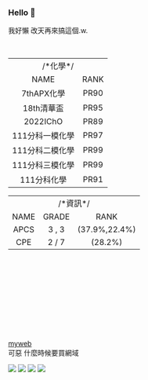 ### Hello 👋
我好懶 改天再來搞這個.w.<br><br>
<!--
<table align="center">
    <tr align="center">
        <td colspan="2">/*化學*/</td>
        <td colspan="3" >/*資訊*/</td>
    </tr>
    <tr align="center">
        <td>NAME</td>
        <td>RANK</td>
        <td>NAME</td>
        <td>GRADE</td>
        <td>RANK</td>
    </tr>
    <tr align="center">
        <td>7thAPX化學</td>
        <td>PR90</td>
        <td>APCS</td>
        <td>3 , 3</td>
        <td>(37.9%,22.4%)</td>
    </tr>
    <tr align="center">
        <td>18th清華盃</td>
        <td>PR95</td>
        <td>CPE</td>
        <td>2 / 7</td>
        <td>(28.2%)</td>
    </tr>
    <tr align="center">
        <td>2022IChO</td>
        <td>PR89</td>
    </tr>
    <tr align="center">
        <td>111分科一模化學</td>
        <td>PR97</td>
    </tr>
    <tr align="center">
        <td>111分科二模化學</td>
        <td>PR99</td>
    </tr>
    <tr align="center">
        <td>111分科三模化學</td>
        <td>PR99</td>
    </tr>
    <tr align="center">
        <td>111分科化學</td>
        <td>PR91</td>
    </tr>
</table>
-->
<table  width = 45% align="left">
    <tr ><td colspan="2" align="center">/*化學*/</td></tr>
    <tr align="center">
        <td>NAME</td>
        <td>RANK</td>
    </tr>
    <tr align="center">
        <td>7thAPX化學</td>
        <td>PR90</td>
    </tr>
    <tr align="center">
        <td>18th清華盃</td>
        <td>PR95</td>
    </tr>
    <tr align="center">
        <td>2022IChO</td>
        <td>PR89</td>
    </tr>
    <tr align="center">
        <td>111分科一模化學</td>
        <td>PR97</td>
    </tr>
    <tr align="center">
        <td>111分科二模化學</td>
        <td>PR99</td>
    </tr>
    <tr align="center">
        <td>111分科三模化學</td>
        <td>PR99</td>
    </tr>
    <tr align="center">
        <td>111分科化學</td>
        <td>PR91</td>
    </tr>
</table>

<table  width = 55%>
<tr align="center"><td colspan="3">/*資訊*/</td></tr>
    <tr align="center">
        <td >NAME</td>
        <td>GRADE</td>
        <td>RANK</td>
    </tr>
    <tr align="center">
        <td>APCS</td>
        <td>3  ,  3</td>
        <td>(37.9%,22.4%)</td>
    </tr>
    <tr align="center">
        <td>CPE</td>
        <td>2 / 7</td>
        <td>(28.2%)</td>
    </tr>
</table>
<br><br><br><br><br><br><br><br><br>

[myweb](https://changyu.nycu.me/)<br>
可惡 什麼時候要買網域<br>

<!--+這裡應該會放東西吧(應該-->

![](http://github-profile-summary-cards.vercel.app/api/cards/profile-details?username=changfish&theme=2077)
![](http://github-profile-summary-cards.vercel.app/api/cards/productive-time?username=changfish&theme=2077&utcOffset=8)
![](http://github-profile-summary-cards.vercel.app/api/cards/repos-per-language?username=changfish&theme=2077)
![](http://github-profile-summary-cards.vercel.app/api/cards/stats?username=changfish&theme=2077)

<!--
**changfish/changfish** is a ✨ _special_ ✨ repository because its `README.md` (this file) appears on your GitHub profile.

Here are some ideas to get you started:

- 🔭 I’m currently working on ...
- 🌱 I’m currently learning ...
- 👯 I’m looking to collaborate on ...
- 🤔 I’m looking for help with ...
- 💬 Ask me about ...
- 📫 How to reach me: ...
- 😄 Pronouns: ...
- ⚡ Fun fact: ...
-->
